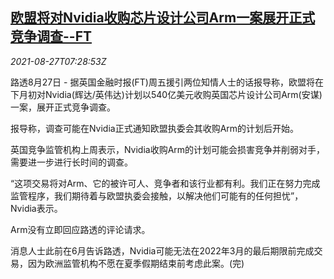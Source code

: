 <!--1630051262000-->
[欧盟将对Nvidia收购芯片设计公司Arm一案展开正式竞争调查--FT](https://cn.reuters.com/article/eu-nvidia-arm-deal-0827-idCNKBS2FS0K8)
------

<div><i>2021-08-27T07:28:53Z</i></div><p>路透8月27日 - 据英国金融时报(FT)周五援引两位知情人士的话报导称，欧盟将在下月初对Nvidia(辉达/英伟达)计划以540亿美元收购英国芯片设计公司Arm(安谋)一案，展开正式竞争调查。</p><p>报导称，调查可能在Nvidia正式通知欧盟执委会其收购Arm的计划后开始。</p><p>英国竞争监管机构上周表示，Nvidia收购Arm的计划可能会损害竞争并削弱对手，需要进一步进行长时间的调查。</p><p>“这项交易将对Arm、它的被许可人、竞争者和该行业都有利。我们正在努力完成监管程序，我们期待着与欧盟执委会接触，以解决他们可能有的任何担忧”，Nvidia表示。</p><p>Arm没有立即回应路透的评论请求。</p><p>消息人士此前在6月告诉路透，Nvidia可能无法在2022年3月的最后期限前完成交易，因为欧洲监管机构不愿在夏季假期结束前考虑此案。(完)</p>
